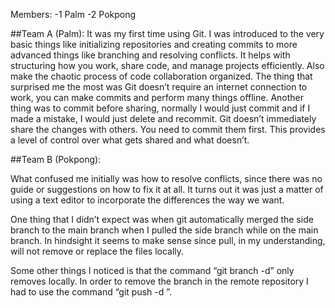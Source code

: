 Members:
-1 Palm
-2 Pokpong

##Team A (Palm):
It was my first time using Git. I was introduced to the very basic things like initializing repositories and creating commits to more advanced things like branching and resolving conflicts. It helps with structuring how you work, share code, and manage projects efficiently. Also make the chaotic process of code collaboration organized. The thing that surprised me the most was Git doesn’t require an internet connection to work, you can make commits and perform many things offline. Another thing was to commit before sharing, normally I would just commit and if I made a mistake, I would just delete and recommit. Git doesn’t immediately share the changes with others. You need to commit them first. This provides a level of control over what gets shared and what doesn’t.

##Team B (Pokpong):

What confused me initially was how to resolve conflicts, since there was no guide or suggestions on how to fix it at all. It turns out it was just a matter of using a text editor to incorporate the differences the way we want.

One thing that I didn’t expect was when git automatically merged the side branch to the main branch when I pulled the side branch while on the main branch. In hindsight it seems to make sense since pull, in my understanding, will not remove or replace the files locally.

Some other things I noticed is that the command “git branch -d” only removes locally. In order to remove the branch in the remote repository I had to use the command “git push -d <remote repository link>  <branch name>”.
